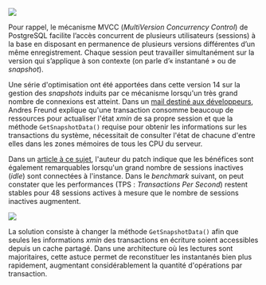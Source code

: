 <!--
Les commits sur ce sujet sont :

* https://commitfest.postgresql.org/29/2500/

Discussion

* https://gitlab.dalibo.info/formation/workshops/-/issues/137

-->

<div class="slide-content">

![](medias/pgbench-read-only-log-scale-prepost.png)

</div>

<div class="notes">

Pour rappel, le mécanisme MVCC (_MultiVersion Concurrency Control_) de PostgreSQL
facilite l’accès concurrent de plusieurs utilisateurs (sessions) à la base en 
disposant en permanence de plusieurs versions différentes d’un même enregistrement.
Chaque session peut travailler simultanément sur la version qui s’applique à son
contexte (on parle d’« instantané » ou de _snapshot_).

Une série d'optimisation ont été apportées dans cette version 14 sur la gestion
des _snapshots_ induits par ce mécanisme lorsqu'un très grand nombre de connexions
est atteint. Dans un [mail destiné aux développeurs][20200301083601], Andres Freund
explique qu'une transaction consomme beaucoup de ressources pour actualiser l'état
_xmin_ de sa propre session et que la méthode `GetSnapshotData()` requise pour
obtenir les informations sur les transactions du système, nécessitait de consulter
l'état de chacune d'entre elles dans les zones mémoires de tous les CPU du serveur.

[20200301083601]: https://www.postgresql.org/message-id/flat/20200301083601.ews6hz5dduc3w2se@alap3.anarazel.de

Dans un [article à ce sujet][20201025-citusdata], l'auteur du patch indique que
les bénéfices sont également remarquables lorsqu'un grand nombre de sessions 
inactives (_idle_) sont connectées à l'instance. Dans le _benchmark_ suivant, on
peut constater que les performances (TPS : _Transactions Per Second_) restent
stables pour 48 sessions actives à mesure que le nombre de sessions inactives
augmentent.

![](medias/performance-impact-of-idle-connections-48active-prepost.jpg)

[20201025-citusdata]: https://www.citusdata.com/blog/2020/10/25/improving-postgres-connection-scalability-snapshots/

La solution consiste à changer la méthode `GetSnapshotData()` afin que seules les
informations _xmin_ des transactions en écriture soient accessibles depuis un
cache partagé. Dans une architecture où les lectures sont majoritaires, cette
astuce permet de reconstituer les instantanés bien plus rapidement, augmentant 
considérablement la quantité d'opérations par transaction.

</div>
